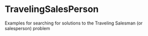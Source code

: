 # TravelingSalesPerson
Examples for searching for solutions to the Traveling Salesman (or salesperson) problem
